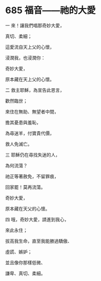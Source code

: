 # 685 福音——祂的大愛

一 來！讓我們唱那奇妙大愛，

真切、柔細；

這愛流自天上父的心懷，

浸潤我，也浸潤你：

奇妙大愛，

原本藏在天上父的心懷。

二 救主耶穌，為宣告此恩言，

歡然臨世；

來住在無助、無望者中間，

擔其憂患與羞恥，

為尋迷羊，付寶貴代價，

救人免滅亡。

三 耶穌仍在尋找失迷的人，

為何流蕩？

祂正等著赦免，不留罪痕，

回家罷！莫再流蕩。

奇妙大愛，

原本藏在天父的心懷。

四 哦，奇妙大愛，請進到我心，

來此永住；

拔高我生命，直至我能勝過驕傲、

虛謊、嫉妒；

並且像你那樣低微、

謙卑、真切、柔細。

